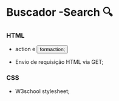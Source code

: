 # Buscador -Search :mag:

### HTML
- <form> action e <button> formaction;
- Envio de requisição HTML via GET;

### CSS
- W3school stylesheet;
